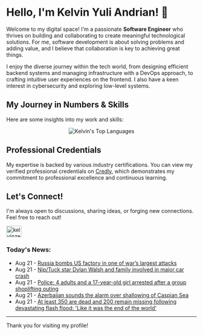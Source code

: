 # Hello, I'm Kelvin Yuli Andrian! 👋

Welcome to my digital space! I'm a passionate **Software Engineer** who thrives on building and collaborating to create meaningful technological solutions. For me, software development is about solving problems and adding value, and I believe that collaboration is key to achieving great things.

I enjoy the diverse journey within the tech world, from designing efficient backend systems and managing infrastructure with a DevOps approach, to crafting intuitive user experiences on the frontend. I also have a keen interest in cybersecurity and exploring low-level systems.

## My Journey in Numbers & Skills

Here are some insights into my work and skills:

<p align="center">
  <img src="https://github-readme-stats.vercel.app/api/top-langs/?username=kelvinzer0&layout=compact&theme=radical" alt="Kelvin's Top Languages" />
</p>

## Professional Credentials

My expertise is backed by various industry certifications. You can view my verified professional credentials on [Credly](https://www.credly.com/users/kelvin-yuli-andrian/badges), which demonstrates my commitment to professional excellence and continuous learning.

## Let's Connect!

I'm always open to discussions, sharing ideas, or forging new connections. Feel free to reach out!

<p align="left">
    <a href="https://linkedin.com/in/kelvinzero" target="blank"><img align="center" src="https://cdn.jsdelivr.net/npm/simple-icons@3.0.1/icons/linkedin.svg" alt="kelvinzero" height="30" width="40" /></a>
</p>

### Today's News:

<!-- feed start -->
- Aug 21 - [Russia bombs US factory in one of war’s largest attacks](https://www.yahoo.com/news/articles/russia-bombs-us-factory-one-104750986.html)
- Aug 21 - [Nip/Tuck star Dylan Walsh and family involved in major car crash](https://www.yahoo.com/news/articles/nip-tuck-star-dylan-walsh-133806167.html)
- Aug 21 - [Police: 4 adults and a 17-year-old girl arrested after a group shoplifting outing](https://www.yahoo.com/news/articles/police-4-adults-17-old-131459544.html)
- Aug 21 - [Azerbaijan sounds the alarm over shallowing of Caspian Sea](https://www.yahoo.com/news/articles/azerbaijan-sounds-alarm-over-shallowing-123557949.html)
- Aug 21 - [At least 350 are dead and 200 remain missing following devastating flash flood: 'Like it was the end of the world'](https://www.yahoo.com/news/articles/least-350-dead-200-remain-115500934.html)
<!-- feed end -->

---

Thank you for visiting my profile!
